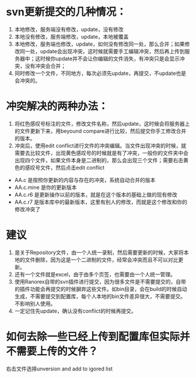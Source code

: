 # svn更新提交的几种情况：
1. 本地修改，服务端没有修改，update，没有修改
2. 本地没有修改，服务端修改，update，本地被覆盖
3. 本地修改，服务端也修改，update，如何没有修改同一处，那么合并；如果修改同一处，update会出现冲突，这时候就需要手工编辑冲突，然后再上传到服务器中；这时候你update并不会让你编辑的文件消失，有冲突只是会显示冲突，没有冲突会合并；
4. 同时修改一个文件，不同地方，每次必须先update，再提交，不update也是会冲突的。

# 冲突解决的两种办法：
1. 将红色感叹号标注的文件，修改文件名称，然后update，这时候会将服务器上的文件更新下来，用beyound compare进行比较，然后提交你手工修改合并的版本。
2. 冲突后，使用edit conflict进行文件的冲突编辑。当文件出现冲突的时候，就需要去比较文件，出现黄色感叹号的时候就是有了冲突，一般你的文件夹中会出现四个文件，如果文件本身是二进制的，那么会出现三个文件；需要右击黄色的感叹号文件，然后点击edit conflict

* AA.c 是按照你更新的内容与存在的冲突，系统自动合并的版本
* AA.c.mine 是你的更新版本
* AA.c.r6 是更新操作以前的版本，就是在这个版本的基础上做的现有修改
* AA.c.r7 是版本库中的最新版本，这里有别人的修改，而就是这个修改和你的修改冲突了

# 建议
1. 是关于Repository文件，由一个人统一录制，然后需要更新的时候，大家将本地的文件删除，因为这是一个二进制的文件，经常会冲突而且不可以对比更新。
2. 还有一个文件就是excel，由于由多个页签，也需要由一个人统一管理。
3. 使用Ranorex自带的svn插件进行提交，因为很多文件是不需要提交的，自带的插件功能会再提交的时候摒弃这些文件。如bin目录，会在build的时候自动生成，不需要提交到配置库，每个人本地的bin文件差异很大，不需要提交。不影响别人使用。
4. 一定记住先update，确认没有conflict的时候再提交。

# 如何去除一些已经上传到配置库但实际并不需要上传的文件？
右击文件选择unversion and add to igored list
